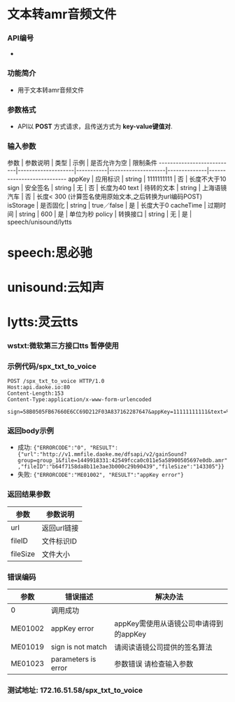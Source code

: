 
文本转amr音频文件
========================

### API编号
* 

### 功能简介
* 用于文本转amr音频文件

### 参数格式

* API以 **POST** 方式请求，且传送方式为 **key-value键值对**.

### 输入参数

 参数                       | 参数说明           | 类型      |   示例             | 是否允许为空 | 限制条件
------------------------ ---|--------------------|-----------|--------------------|--------------|---------------------------
 appKey                     | 应用标识           | string    | 1111111111         | 否           | 长度不大于10
 sign                       | 安全签名           | string    | 无                 | 否           | 长度为40
 text                       | 待转的文本         | string    | 上海语镜汽车       | 否           | 长度< 300 (计算签名使用原始文本,之后转换为url编码POST)
 isStorage                  | 是否固化           | string    | true／false        | 是           | 长度大于0
 cacheTime                  | 过期时间           | string    | 600                | 是           | 单位为秒
 policy                     | 转换接口           | string    | 无                 | 是           | speech/unisound/lytts
 
# speech:思必驰
# unisound:云知声
# lytts:灵云tts

### wstxt:微软第三方接口tts 暂停使用



### 示例代码/spx_txt_to_voice

    POST /spx_txt_to_voice HTTP/1.0
    Host:api.daoke.io:80
    Content-Length:153
    Content-Type:application/x-www-form-urlencoded

    sign=58B0505FB67660E6CC69D212F03A837162287647&appKey=11111111111&text=%e9%81%93%e5%ae%a2%2c%e9%82%80%e8%af%b7%e6%82%a8%e5%8a%a0%e5%85%a5%e8%bd%a6%e9%98%9f


### 返回body示例

* 成功: `{"ERRORCODE":"0", "RESULT":{"url":"http://v1.mmfile.daoke.me/dfsapi/v2/gainSound?group=group_1&file=1449918331:42549fcca0c011e5a58900505697e0db.amr","fileID":"b64f7158da8b11e3ae3b000c29b90439","fileSize":"143305"}}`
* 失败: `{"ERRORCODE":"ME01002", "RESULT":"appKey error"}`


### 返回结果参数

 参数   | 参数说明
----------|-------------------------------
 url      | 返回url链接
 fileID   | 文件标识ID
 fileSize | 文件大小

### 错误编码

 参数                 | 错误描述               | 解决办法     
----------------------|------------------------|---------------------------------------
 0                    | 调用成功               | 
 ME01002              | appKey error           | appKey需使用从语镜公司申请得到的appKey
 ME01019              | sign is not match      | 请阅读语镜公司提供的签名算法
 ME01023              | parameters is error    | 参数错误 请检查输入参数



### 测试地址: 172.16.51.58/spx_txt_to_voice


